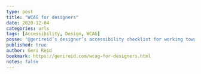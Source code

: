 ```yaml
---
type: post
title: "WCAG for designers"
date: 2020-12-04
categories: urls
tags: [Accessibility, Design, WCAG]
posse: "@gerireid’s designer’s accessibility checklist for working toward WCAG standards."
published: true
author: Geri Reid
bookmark: https://gerireid.com/wcag-for-designers.html
notes: false
---
```

